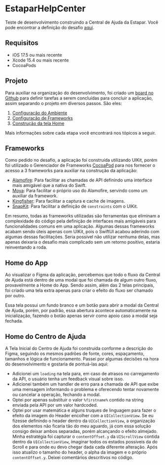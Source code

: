 # EstaparHelpCenter

Teste de desenvolvimento construindo a Central de Ajuda da Estapar. Você pode encontrar a definição do desafio [aqui](desafio.pdf).

## Requisitos

- iOS 17.5 ou mais recente
- Xcode 15.4 ou mais recente
- CocoaPods

## Projeto

Para auxiliar na organização do desenvolvimento, foi criado um [board no Github](https://github.com/users/wnhirsch/projects/9) para definir tarefas a serem concluídas para concluir a aplicação, assim separando o projeto em diversos passos. São eles:

1. [Configuração do Ambiente](https://github.com/wnhirsch/EstaparHelpCenter/issues/1)
2. [Configuração de Frameworks](https://github.com/wnhirsch/EstaparHelpCenter/issues/2)
3. [Construção da tela Home](https://github.com/wnhirsch/EstaparHelpCenter/issues/5)

Mais informações sobre cada etapa você encontrará nos tópicos a seguir.

## Frameworks

Como pedido no desafio, a aplicação foi construída utilizando UIKit, porém foi utilizado o Gerenciador de Frameworks [CocoaPod](https://cocoapods.org/) para nos fornecer o acesso a 3 frameworks para auxiliar na construção da aplicação:

- [Alamofire](https://cocoapods.org/pods/Alamofire): Para facilitar as chamadas de API definindo uma interface mais amigável que a nativa do Swift.
- [Moya](https://cocoapods.org/pods/Moya): Para facilitar o próprio uso do Alamofire, servindo como um auxiliar da framework.
- [Kingfisher](https://cocoapods.org/pods/Kingfisher): Para facilitar a captura e cache de imagens.
- [SnapKit](https://cocoapods.org/pods/SnapKit): Para facilitar a definição de `constraints` com o UIKit.

Em resumo, todas as frameworks utilizadas são ferramentas que eliminam a complexidade do código pela definição de interfaces mais amigáveis para funcionalidades comuns em uma aplicação. Algumas dessas frameworks acabam sendo úteis apenas com UIKit, pois o SwiftUI acabou aderindo com algumas dessas facilitações. Seria possível não utilizar nenhuma delas, mas apenas deixaria o desafio mais complicado sem um retorno positivo, estaria reinventando a roda.

## Home do App

Ao visualizar o Figma da aplicação, percebemos que todo o fluxo da Central de Ajuda está dentro de uma modal que foi chamada de algum outro fluxo, provavelmente a Home do App. Sendo assim, além das 2 telas principais, foi criado uma tela extra apenas para criar o efeito do fluxo ser chamado por outro.

Essa tela possui um fundo branco e um botão para abrir a modal da Central de Ajuda, porém, por padrão, essa abertura acontece automaticamente na inicialização, fazendo o botão apenas servir como apoio caso a modal seja fechada.

## Home do Centro de Ajuda

A Tela Inicial do Centro de Ajuda foi construida conforme a descrição do Figma, seguindo os mesmos padrões de fonte, cores, espaçamento, tamanhos e lógica de funcionamento. Passei por algumas decisões na hora do desenvolvimento e gostaria de pontuá-las aqui:

- Adicionei um `loading` na tela para, em caso de atrasos no carregamento da API, o usuário tenha um feedback visual sobre isso.
- Adicionei também um handler de erro para a chamada de API que exibe uma mensagem informando o problema e oferecendo tentar novamente ou cancelar a operação, fechando a modal.
- Optei por apenas substituir o valor `%firstname%` contido na string enviada pela API por um valor hardcoded.
- Optei por usar matemática e alguns truques de linguagem para fazer o efeito da imagem do Header encolher com a `UICollectionView`. Se eu fizesse definindo o header dentro da `UICollectionView`, a organização dos elementos não ficaria tão do meu aguardo, já com essa solução consigo deixar ambos separadas, porém alcançando o efeito almejado. Minha estratégia foi capturar o `contentOffset.y` da `UIScrollView` contida dentro da `UICollectionView`, imaginar todos os estados possíveis da do Scroll e para onde eu devo chegar dada cada diferente alteração. Após isso atualizo o tamanho do header, o alpha da imagem e o próprio `contentOffset.y`. Deixei comentários descritívos no código.










